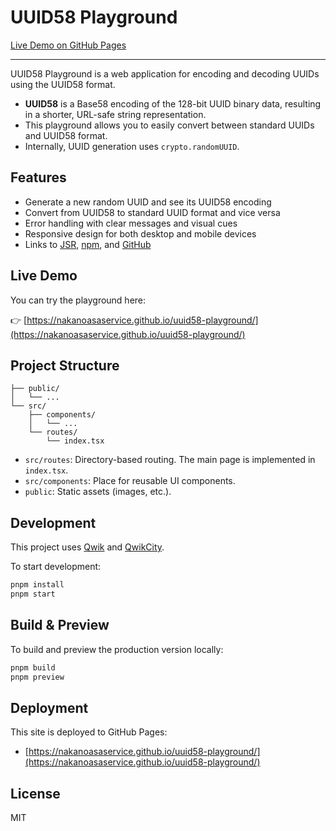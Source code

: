 # UUID58 Playground

[Live Demo on GitHub Pages](https://nakanoasaservice.github.io/uuid58-playground/)

---

UUID58 Playground is a web application for encoding and decoding UUIDs using the UUID58 format.

- **UUID58** is a Base58 encoding of the 128-bit UUID binary data, resulting in a shorter, URL-safe string representation.
- This playground allows you to easily convert between standard UUIDs and UUID58 format.
- Internally, UUID generation uses `crypto.randomUUID`.

## Features

- Generate a new random UUID and see its UUID58 encoding
- Convert from UUID58 to standard UUID format and vice versa
- Error handling with clear messages and visual cues
- Responsive design for both desktop and mobile devices
- Links to [JSR](https://jsr.io/@nakanoaas/uuid58), [npm](https://www.npmjs.com/package/@nakanoaas/uuid58), and [GitHub](https://github.com/nakanoasaservice/uuid58)

## Live Demo

You can try the playground here:

👉 [https://nakanoasaservice.github.io/uuid58-playground/](https://nakanoasaservice.github.io/uuid58-playground/)

## Project Structure

```
├── public/
│   └── ...
└── src/
    ├── components/
    │   └── ...
    └── routes/
        └── index.tsx
```

- `src/routes`: Directory-based routing. The main page is implemented in `index.tsx`.
- `src/components`: Place for reusable UI components.
- `public`: Static assets (images, etc.).

## Development

This project uses [Qwik](https://qwik.dev/) and [QwikCity](https://qwik.dev/qwikcity/overview/).

To start development:

```bash
pnpm install
pnpm start
```

## Build & Preview

To build and preview the production version locally:

```bash
pnpm build
pnpm preview
```

## Deployment

This site is deployed to GitHub Pages:

- [https://nakanoasaservice.github.io/uuid58-playground/](https://nakanoasaservice.github.io/uuid58-playground/)

## License

MIT
